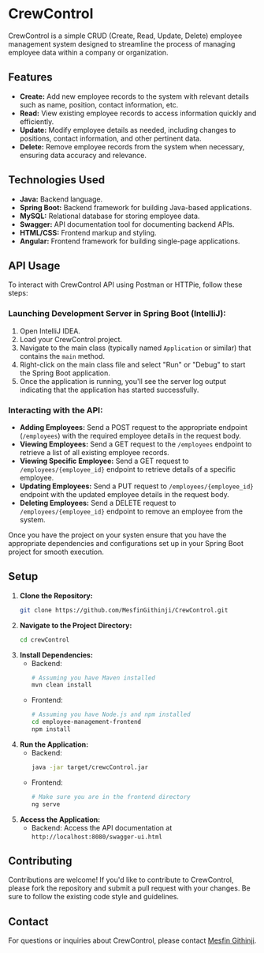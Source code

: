 # CrewControl

CrewControl is a simple CRUD (Create, Read, Update, Delete) employee management system 
designed to streamline the process of managing employee data within a company or organization.

## Features

- **Create:** Add new employee records to the system with relevant details such as name, position, contact information, etc.
- **Read:** View existing employee records to access information quickly and efficiently.
- **Update:** Modify employee details as needed, including changes to positions, contact information, and other pertinent data.
- **Delete:** Remove employee records from the system when necessary, ensuring data accuracy and relevance.


## Technologies Used

- **Java:** Backend language.
- **Spring Boot:** Backend framework for building Java-based applications.
- **MySQL:** Relational database for storing employee data.
- **Swagger:** API documentation tool for documenting backend APIs.
- **HTML/CSS:** Frontend markup and styling.
- **Angular:** Frontend framework for building single-page applications.

## API Usage

To interact with CrewControl API using Postman or HTTPie, follow these steps:

### Launching Development Server in Spring Boot (IntelliJ):

1. Open IntelliJ IDEA.
2. Load your CrewControl project.
3. Navigate to the main class (typically named `Application` or similar) that contains the `main` method.
4. Right-click on the main class file and select "Run" or "Debug" to start the Spring Boot application.
5. Once the application is running, you'll see the server log output indicating that the application has started successfully.

### Interacting with the API:

- **Adding Employees:** Send a POST request to the appropriate endpoint (`/employees`) with the required employee details in the request body.
- **Viewing Employees:** Send a GET request to the `/employees` endpoint to retrieve a list of all existing employee records.
- **Viewing Specific Employee:** Send a GET request to `/employees/{employee_id}` endpoint to retrieve details of a specific employee.
- **Updating Employees:** Send a PUT request to `/employees/{employee_id}` endpoint with the updated employee details in the request body.
- **Deleting Employees:** Send a DELETE request to `/employees/{employee_id}` endpoint to remove an employee from the system.

Once you have the project on your systen ensure that you have the appropriate dependencies and configurations set up in your Spring Boot project for smooth execution.

## Setup

1. **Clone the Repository:**
   ```bash
   git clone https://github.com/MesfinGithinji/CrewControl.git
   ```
2. **Navigate to the Project Directory:**
   ```bash
   cd crewControl
   ```
3. **Install Dependencies:**
   - Backend:
     ```bash
     # Assuming you have Maven installed
     mvn clean install
     ```
   - Frontend:
     ```bash
     # Assuming you have Node.js and npm installed
     cd employee-management-frontend
     npm install
     ```
4. **Run the Application:**
   - Backend:
     ```bash
     java -jar target/crewcControl.jar
     ```
   - Frontend:
     ```bash
     # Make sure you are in the frontend directory
     ng serve
     ```
5. **Access the Application:**
   - Backend: Access the API documentation at `http://localhost:8080/swagger-ui.html`

## Contributing

Contributions are welcome! If you'd like to contribute to CrewControl, please fork the repository and submit a pull request with your changes. Be sure to follow the existing code style and guidelines.


## Contact

For questions or inquiries about CrewControl, please contact [Mesfin Githinji](mailto:mesfingithinji@gmail.com).
